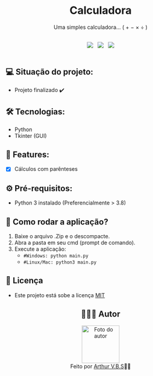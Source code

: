 <h1 align="center">Calculadora</h1>
<p align="center">Uma simples calculadora... ( + − × ÷ )</p>

<br>
<div align="center">
  <img src="https://img.shields.io/badge/License-MIT-000?style=social&logo=json&logoColor=469BD2">
  &nbsp;
  <img src="https://img.shields.io/badge/GitHub-000?style=social&logo=github&logoColor=469BD2">
  &nbsp;
  <img src="https://img.shields.io/badge/Python-000?style=social&logo=python&logoColor=469BD2">
</div>
<br>

## 💻 Situação do projeto:

- Projeto finalizado ✔️

## 🛠 Tecnologias:

- Python
- Tkinter (GUI)

## 📝 Features:

- [x] Cálculos com parênteses

## ⚙️ Pré-requisitos:

- Python 3 instalado (Preferencialmente > 3.8)

## 🚀 Como rodar a aplicação?

1. Baixe o arquivo .Zip e o descompacte.
2. Abra a pasta em seu cmd (prompt de comando).
3. Execute a aplicação: 
    - `#Windows: python main.py`
    - `#Linux/Mac: python3 main.py`

## 📝 Licença

- Este projeto está sobe a licença [MIT](https://github.com/ArthurVBS/PyCalculator/blob/main/LICENSE)

<h2 align="center">👨🏽‍💻 Autor</h2>
<div align="center">
  <img width="100px;" src="https://avatars.githubusercontent.com/u/84406367?v=4" alt="Foto do autor"/>
  <br><span>Feito por <a href="https://github.com/ArthurVBS" target="_blank" rel="external">Arthur V.B.S</a>✌🏽</span>
</div>
